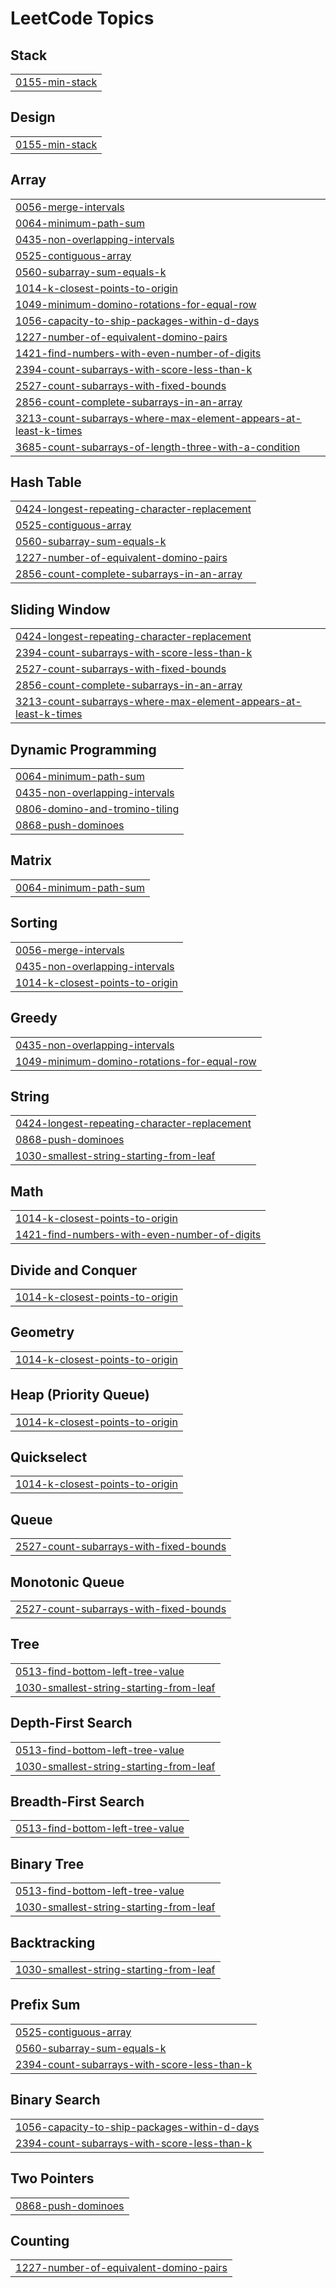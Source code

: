 

<!---LeetCode Topics Start-->
# LeetCode Topics
## Stack
|  |
| ------- |
| [0155-min-stack](https://github.com/Lord4-4/Leetcode/tree/master/0155-min-stack) |
## Design
|  |
| ------- |
| [0155-min-stack](https://github.com/Lord4-4/Leetcode/tree/master/0155-min-stack) |
## Array
|  |
| ------- |
| [0056-merge-intervals](https://github.com/Lord4-4/Leetcode/tree/master/0056-merge-intervals) |
| [0064-minimum-path-sum](https://github.com/Lord4-4/Leetcode/tree/master/0064-minimum-path-sum) |
| [0435-non-overlapping-intervals](https://github.com/Lord4-4/Leetcode/tree/master/0435-non-overlapping-intervals) |
| [0525-contiguous-array](https://github.com/Lord4-4/Leetcode/tree/master/0525-contiguous-array) |
| [0560-subarray-sum-equals-k](https://github.com/Lord4-4/Leetcode/tree/master/0560-subarray-sum-equals-k) |
| [1014-k-closest-points-to-origin](https://github.com/Lord4-4/Leetcode/tree/master/1014-k-closest-points-to-origin) |
| [1049-minimum-domino-rotations-for-equal-row](https://github.com/Lord4-4/Leetcode/tree/master/1049-minimum-domino-rotations-for-equal-row) |
| [1056-capacity-to-ship-packages-within-d-days](https://github.com/Lord4-4/Leetcode/tree/master/1056-capacity-to-ship-packages-within-d-days) |
| [1227-number-of-equivalent-domino-pairs](https://github.com/Lord4-4/Leetcode/tree/master/1227-number-of-equivalent-domino-pairs) |
| [1421-find-numbers-with-even-number-of-digits](https://github.com/Lord4-4/Leetcode/tree/master/1421-find-numbers-with-even-number-of-digits) |
| [2394-count-subarrays-with-score-less-than-k](https://github.com/Lord4-4/Leetcode/tree/master/2394-count-subarrays-with-score-less-than-k) |
| [2527-count-subarrays-with-fixed-bounds](https://github.com/Lord4-4/Leetcode/tree/master/2527-count-subarrays-with-fixed-bounds) |
| [2856-count-complete-subarrays-in-an-array](https://github.com/Lord4-4/Leetcode/tree/master/2856-count-complete-subarrays-in-an-array) |
| [3213-count-subarrays-where-max-element-appears-at-least-k-times](https://github.com/Lord4-4/Leetcode/tree/master/3213-count-subarrays-where-max-element-appears-at-least-k-times) |
| [3685-count-subarrays-of-length-three-with-a-condition](https://github.com/Lord4-4/Leetcode/tree/master/3685-count-subarrays-of-length-three-with-a-condition) |
## Hash Table
|  |
| ------- |
| [0424-longest-repeating-character-replacement](https://github.com/Lord4-4/Leetcode/tree/master/0424-longest-repeating-character-replacement) |
| [0525-contiguous-array](https://github.com/Lord4-4/Leetcode/tree/master/0525-contiguous-array) |
| [0560-subarray-sum-equals-k](https://github.com/Lord4-4/Leetcode/tree/master/0560-subarray-sum-equals-k) |
| [1227-number-of-equivalent-domino-pairs](https://github.com/Lord4-4/Leetcode/tree/master/1227-number-of-equivalent-domino-pairs) |
| [2856-count-complete-subarrays-in-an-array](https://github.com/Lord4-4/Leetcode/tree/master/2856-count-complete-subarrays-in-an-array) |
## Sliding Window
|  |
| ------- |
| [0424-longest-repeating-character-replacement](https://github.com/Lord4-4/Leetcode/tree/master/0424-longest-repeating-character-replacement) |
| [2394-count-subarrays-with-score-less-than-k](https://github.com/Lord4-4/Leetcode/tree/master/2394-count-subarrays-with-score-less-than-k) |
| [2527-count-subarrays-with-fixed-bounds](https://github.com/Lord4-4/Leetcode/tree/master/2527-count-subarrays-with-fixed-bounds) |
| [2856-count-complete-subarrays-in-an-array](https://github.com/Lord4-4/Leetcode/tree/master/2856-count-complete-subarrays-in-an-array) |
| [3213-count-subarrays-where-max-element-appears-at-least-k-times](https://github.com/Lord4-4/Leetcode/tree/master/3213-count-subarrays-where-max-element-appears-at-least-k-times) |
## Dynamic Programming
|  |
| ------- |
| [0064-minimum-path-sum](https://github.com/Lord4-4/Leetcode/tree/master/0064-minimum-path-sum) |
| [0435-non-overlapping-intervals](https://github.com/Lord4-4/Leetcode/tree/master/0435-non-overlapping-intervals) |
| [0806-domino-and-tromino-tiling](https://github.com/Lord4-4/Leetcode/tree/master/0806-domino-and-tromino-tiling) |
| [0868-push-dominoes](https://github.com/Lord4-4/Leetcode/tree/master/0868-push-dominoes) |
## Matrix
|  |
| ------- |
| [0064-minimum-path-sum](https://github.com/Lord4-4/Leetcode/tree/master/0064-minimum-path-sum) |
## Sorting
|  |
| ------- |
| [0056-merge-intervals](https://github.com/Lord4-4/Leetcode/tree/master/0056-merge-intervals) |
| [0435-non-overlapping-intervals](https://github.com/Lord4-4/Leetcode/tree/master/0435-non-overlapping-intervals) |
| [1014-k-closest-points-to-origin](https://github.com/Lord4-4/Leetcode/tree/master/1014-k-closest-points-to-origin) |
## Greedy
|  |
| ------- |
| [0435-non-overlapping-intervals](https://github.com/Lord4-4/Leetcode/tree/master/0435-non-overlapping-intervals) |
| [1049-minimum-domino-rotations-for-equal-row](https://github.com/Lord4-4/Leetcode/tree/master/1049-minimum-domino-rotations-for-equal-row) |
## String
|  |
| ------- |
| [0424-longest-repeating-character-replacement](https://github.com/Lord4-4/Leetcode/tree/master/0424-longest-repeating-character-replacement) |
| [0868-push-dominoes](https://github.com/Lord4-4/Leetcode/tree/master/0868-push-dominoes) |
| [1030-smallest-string-starting-from-leaf](https://github.com/Lord4-4/Leetcode/tree/master/1030-smallest-string-starting-from-leaf) |
## Math
|  |
| ------- |
| [1014-k-closest-points-to-origin](https://github.com/Lord4-4/Leetcode/tree/master/1014-k-closest-points-to-origin) |
| [1421-find-numbers-with-even-number-of-digits](https://github.com/Lord4-4/Leetcode/tree/master/1421-find-numbers-with-even-number-of-digits) |
## Divide and Conquer
|  |
| ------- |
| [1014-k-closest-points-to-origin](https://github.com/Lord4-4/Leetcode/tree/master/1014-k-closest-points-to-origin) |
## Geometry
|  |
| ------- |
| [1014-k-closest-points-to-origin](https://github.com/Lord4-4/Leetcode/tree/master/1014-k-closest-points-to-origin) |
## Heap (Priority Queue)
|  |
| ------- |
| [1014-k-closest-points-to-origin](https://github.com/Lord4-4/Leetcode/tree/master/1014-k-closest-points-to-origin) |
## Quickselect
|  |
| ------- |
| [1014-k-closest-points-to-origin](https://github.com/Lord4-4/Leetcode/tree/master/1014-k-closest-points-to-origin) |
## Queue
|  |
| ------- |
| [2527-count-subarrays-with-fixed-bounds](https://github.com/Lord4-4/Leetcode/tree/master/2527-count-subarrays-with-fixed-bounds) |
## Monotonic Queue
|  |
| ------- |
| [2527-count-subarrays-with-fixed-bounds](https://github.com/Lord4-4/Leetcode/tree/master/2527-count-subarrays-with-fixed-bounds) |
## Tree
|  |
| ------- |
| [0513-find-bottom-left-tree-value](https://github.com/Lord4-4/Leetcode/tree/master/0513-find-bottom-left-tree-value) |
| [1030-smallest-string-starting-from-leaf](https://github.com/Lord4-4/Leetcode/tree/master/1030-smallest-string-starting-from-leaf) |
## Depth-First Search
|  |
| ------- |
| [0513-find-bottom-left-tree-value](https://github.com/Lord4-4/Leetcode/tree/master/0513-find-bottom-left-tree-value) |
| [1030-smallest-string-starting-from-leaf](https://github.com/Lord4-4/Leetcode/tree/master/1030-smallest-string-starting-from-leaf) |
## Breadth-First Search
|  |
| ------- |
| [0513-find-bottom-left-tree-value](https://github.com/Lord4-4/Leetcode/tree/master/0513-find-bottom-left-tree-value) |
## Binary Tree
|  |
| ------- |
| [0513-find-bottom-left-tree-value](https://github.com/Lord4-4/Leetcode/tree/master/0513-find-bottom-left-tree-value) |
| [1030-smallest-string-starting-from-leaf](https://github.com/Lord4-4/Leetcode/tree/master/1030-smallest-string-starting-from-leaf) |
## Backtracking
|  |
| ------- |
| [1030-smallest-string-starting-from-leaf](https://github.com/Lord4-4/Leetcode/tree/master/1030-smallest-string-starting-from-leaf) |
## Prefix Sum
|  |
| ------- |
| [0525-contiguous-array](https://github.com/Lord4-4/Leetcode/tree/master/0525-contiguous-array) |
| [0560-subarray-sum-equals-k](https://github.com/Lord4-4/Leetcode/tree/master/0560-subarray-sum-equals-k) |
| [2394-count-subarrays-with-score-less-than-k](https://github.com/Lord4-4/Leetcode/tree/master/2394-count-subarrays-with-score-less-than-k) |
## Binary Search
|  |
| ------- |
| [1056-capacity-to-ship-packages-within-d-days](https://github.com/Lord4-4/Leetcode/tree/master/1056-capacity-to-ship-packages-within-d-days) |
| [2394-count-subarrays-with-score-less-than-k](https://github.com/Lord4-4/Leetcode/tree/master/2394-count-subarrays-with-score-less-than-k) |
## Two Pointers
|  |
| ------- |
| [0868-push-dominoes](https://github.com/Lord4-4/Leetcode/tree/master/0868-push-dominoes) |
## Counting
|  |
| ------- |
| [1227-number-of-equivalent-domino-pairs](https://github.com/Lord4-4/Leetcode/tree/master/1227-number-of-equivalent-domino-pairs) |
<!---LeetCode Topics End-->